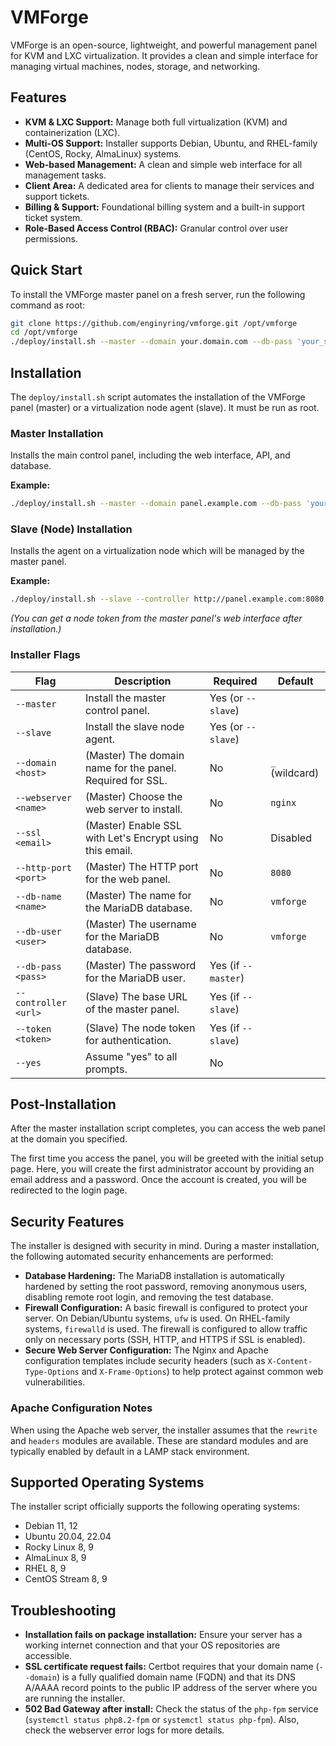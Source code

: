 # VMForge

VMForge is an open-source, lightweight, and powerful management panel for KVM and LXC virtualization. It provides a clean and simple interface for managing virtual machines, nodes, storage, and networking.

## Features

- **KVM & LXC Support:** Manage both full virtualization (KVM) and containerization (LXC).
- **Multi-OS Support:** Installer supports Debian, Ubuntu, and RHEL-family (CentOS, Rocky, AlmaLinux) systems.
- **Web-based Management:** A clean and simple web interface for all management tasks.
- **Client Area:** A dedicated area for clients to manage their services and support tickets.
- **Billing & Support:** Foundational billing system and a built-in support ticket system.
- **Role-Based Access Control (RBAC):** Granular control over user permissions.

## Quick Start

To install the VMForge master panel on a fresh server, run the following command as root:

```bash
git clone https://github.com/enginyring/vmforge.git /opt/vmforge
cd /opt/vmforge
./deploy/install.sh --master --domain your.domain.com --db-pass 'your_strong_password' --ssl your-email@example.com --yes
```

## Installation

The `deploy/install.sh` script automates the installation of the VMForge panel (master) or a virtualization node agent (slave). It must be run as root.

### Master Installation

Installs the main control panel, including the web interface, API, and database.

**Example:**
```bash
./deploy/install.sh --master --domain panel.example.com --db-pass 'your_strong_password' --yes
```

### Slave (Node) Installation

Installs the agent on a virtualization node which will be managed by the master panel.

**Example:**
```bash
./deploy/install.sh --slave --controller http://panel.example.com:8080 --token 'YOUR_NODE_TOKEN' --yes
```
*(You can get a node token from the master panel's web interface after installation.)*

### Installer Flags

| Flag | Description | Required | Default |
|---|---|---|---|
| `--master` | Install the master control panel. | Yes (or `--slave`) | |
| `--slave` | Install the slave node agent. | Yes (or `--slave`) | |
| `--domain <host>` | (Master) The domain name for the panel. Required for SSL. | No | `_` (wildcard) |
| `--webserver <name>` | (Master) Choose the web server to install. | No | `nginx` |
| `--ssl <email>` | (Master) Enable SSL with Let's Encrypt using this email. | No | Disabled |
| `--http-port <port>`| (Master) The HTTP port for the web panel. | No | `8080` |
| `--db-name <name>` | (Master) The name for the MariaDB database. | No | `vmforge` |
| `--db-user <user>` | (Master) The username for the MariaDB database. | No | `vmforge` |
| `--db-pass <pass>` | (Master) The password for the MariaDB user. | Yes (if `--master`) | |
| `--controller <url>`| (Slave) The base URL of the master panel. | Yes (if `--slave`) | |
| `--token <token>` | (Slave) The node token for authentication. | Yes (if `--slave`) | |
| `--yes` | Assume "yes" to all prompts. | No | |

## Post-Installation

After the master installation script completes, you can access the web panel at the domain you specified.

The first time you access the panel, you will be greeted with the initial setup page. Here, you will create the first administrator account by providing an email address and a password. Once the account is created, you will be redirected to the login page.

## Security Features

The installer is designed with security in mind. During a master installation, the following automated security enhancements are performed:

- **Database Hardening:** The MariaDB installation is automatically hardened by setting the root password, removing anonymous users, disabling remote root login, and removing the test database.
- **Firewall Configuration:** A basic firewall is configured to protect your server. On Debian/Ubuntu systems, `ufw` is used. On RHEL-family systems, `firewalld` is used. The firewall is configured to allow traffic only on necessary ports (SSH, HTTP, and HTTPS if SSL is enabled).
- **Secure Web Server Configuration:** The Nginx and Apache configuration templates include security headers (such as `X-Content-Type-Options` and `X-Frame-Options`) to help protect against common web vulnerabilities.

### Apache Configuration Notes

When using the Apache web server, the installer assumes that the `rewrite` and `headers` modules are available. These are standard modules and are typically enabled by default in a LAMP stack environment.

## Supported Operating Systems

The installer script officially supports the following operating systems:
- Debian 11, 12
- Ubuntu 20.04, 22.04
- Rocky Linux 8, 9
- AlmaLinux 8, 9
- RHEL 8, 9
- CentOS Stream 8, 9

## Troubleshooting

- **Installation fails on package installation:** Ensure your server has a working internet connection and that your OS repositories are accessible.
- **SSL certificate request fails:** Certbot requires that your domain name (`--domain`) is a fully qualified domain name (FQDN) and that its DNS A/AAAA record points to the public IP address of the server where you are running the installer.
- **502 Bad Gateway after install:** Check the status of the `php-fpm` service (`systemctl status php8.2-fpm` or `systemctl status php-fpm`). Also, check the webserver error logs for more details.
```
